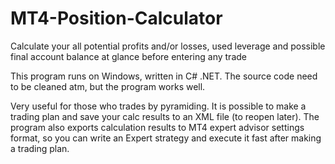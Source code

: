 # MT4-Position-Calculator
Calculate your all potential profits and/or losses, used leverage and possible final account balance at glance before entering any trade

This program runs on Windows, written in C# .NET. 
The source code need to be cleaned atm, but the program works well.

Very useful for those who trades by pyramiding. It is possible to make a trading plan and save your calc results to an XML file (to reopen later).
The program also exports calculation results to MT4 expert advisor settings format, so you can write an Expert strategy and execute it fast after making a trading plan.
